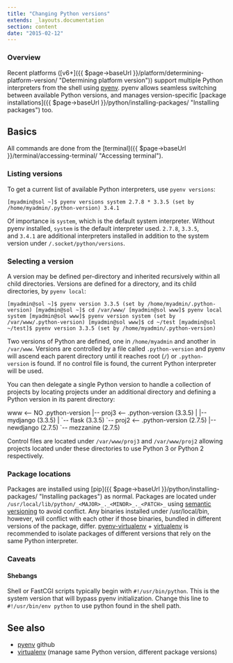 ```yaml
---
title: "Changing Python versions"
extends: _layouts.documentation
section: content
date: "2015-02-12"
---
```


### Overview

Recent platforms ([v6+]({{ $page->baseUrl }}/platform/determining-platform-version/ "Determining platform version")) support multiple Python interpreters from the shell using [pyenv](https://github.com/yyuu/pyenv). pyenv allows seamless switching between available Python versions, and manages version-specific [package installations]({{ $page->baseUrl }}/python/installing-packages/ "Installing packages") too.

## Basics

All commands are done from the [terminal]({{ $page->baseUrl }}/terminal/accessing-terminal/ "Accessing terminal").

### Listing versions

To get a current list of available Python interpreters, use `pyenv versions`:

`[myadmin@sol ~]$ pyenv versions system 2.7.8 * 3.3.5 (set by /home/myadmin/.python-version) 3.4.1`

Of importance is `system`, which is the default system interpreter. Without pyenv installed, `system` is the default interpreter used. `2.7.8`, `3.3.5`, and `3.4.1` are additional interpreters installed in addition to the system version under `/.socket/python/versions`.

### Selecting a version

A version may be defined per-directory and inherited recursively within all child directories. Versions are defined for a directory, and its child directories, by `pyenv local`:

`[myadmin@sol ~]$ pyenv version 3.3.5 (set by /home/myadmin/.python-version) [myadmin@sol ~]$ cd /var/www/ [myadmin@sol www]$ pyenv local system [myadmin@sol www]$ pyenv version system (set by /var/www/.python-version) [myadmin@sol www]$ cd ~/test [myadmin@sol ~/test]$ pyenv version 3.3.5 (set by /home/myadmin/.python-version)`

Two versions of Python are defined, one in `/home/myadmin` and another in `/var/www`. Versions are controlled by a file called `.python-version` and pyenv will ascend each parent directory until it reaches root (`/`) or `.python-version` is found. If no control file is found, the current Python interpreter will be used.

You can then delegate a single Python version to handle a collection of projects by locating projects under an additional directory and defining a Python version in its parent directory:

www       <-- NO .python-version
|-- proj3 <-- .python-version (3.3.5)
| |-- mydjango  (3.3.5)
| \`-- flask     (3.3.5)
\`-- proj2 <-- .python-version (2.7.5)
  |-- newdjango (2.7.5)
  \`-- mezzanine (2.7.5)

Control files are located under `/var/www/proj3` and `/var/www/proj2` allowing projects located under these directories to use Python 3 or Python 2 respectively.

### Package locations

Packages are installed using [pip]({{ $page->baseUrl }}/python/installing-packages/ "Installing packages") as normal. Packages are located under `/usr/local/lib/python/_<MAJOR>_._<MINOR>_._<PATCH>_` using [semantic versioning](http://www.semver.org) to avoid conflict. Any binaries installed under /usr/local/bin, however, will conflict with each other if those binaries, bundled in different versions of the package, differ. [pyenv-virtualenv](https://github.com/yyuu/pyenv-virtualenv#usage) + [virtualenv](https://virtualenv.pypa.io/en/latest/) is recommended to isolate packages of different versions that rely on the same Python interpreter.

### Caveats

#### Shebangs

Shell or FastCGI scripts typically begin with `#!/usr/bin/python`. This is the system version that will bypass pyenv initialization. Change this line to `#!/usr/bin/env python` to use python found in the shell path.

## See also

- [pyenv](https://github.com/yyuu/pyenv) github
- [virtualenv](https://virtualenv.pypa.io/en/latest/) (manage same Python version, different package versions)
